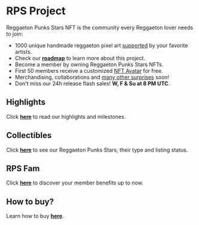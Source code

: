 # RPS Project

Reggaeton Punks Stars NFT is the community every Reggaeton lover needs to join:
* 1000 unique handmade reggaeton pixel art [supported](highlights.html) by your favorite artists.
* Check our [<b>roadmap</b>](roadmap.html) to learn more about this project.
* Become a member by owning Reggaeton Punks Stars NFTs.
* First 50 members receive a customized [NFT Avatar](https://opensea.io/collection/reggaetoncommunity) for free.
* Merchandising, collaborations and [many other surprises](fam.html) soon!
* Don't miss our 24h release flash sales! <b>W, F & Su at 8 PM UTC</b>.

## Highlights
Click [<b>here</b>](highlights.html) to read our highlights and milestones. <br>

## Collectibles
Click [<b>here</b>](nfts.html) to see our Reggaeton Punks Stars, their type and listing status. <br>

## RPS Fam
Click [<b>here</b>](fam.html) to discover your member benefits up to now. <br>

## How to buy?
Learn how to buy [<b>here</b>](https://www.instagram.com/p/CTw7BcJhhd-/).
